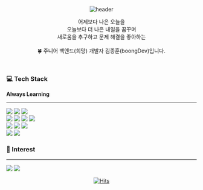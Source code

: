 <div align=center>
  
![header](https://capsule-render.vercel.app/api?type=waving&color=_custom_gradient&color=0:1D976C,100:93F9B9&height=300&section=header&text=Welcome&desc=My%20boongDev%20Profile&descAlign=70&descAlignY=65&fontSize=90)


  어제보다 나은 오늘을<br>
  오늘보다 더 나은 내일을 꿈꾸며<br>
  새로움을 추구하고 문제 해결을 좋아하는 <br><br>
  🍀 주니어 백엔드(희망) 개발자 김종훈(boongDev)입니다.<br>
</p>
<br>
</div>
<div>
  <h3> 💻 Tech Stack </h3>
  <b>Always Learning</b><br>
  <hr>
 <img src="https://img.shields.io/badge/Java-ff7200?style=for-the-badge&logo=Java&logoColor=white"> <img src="https://img.shields.io/badge/JavaScript-F7DF1E?style=for-the-badge&logo=JavaScript&logoColor=white"> <img src="https://img.shields.io/badge/Python-3776AB?style=for-the-badge&logo=Python&logoColor=white"><br>
 <img src="https://img.shields.io/badge/Spring-6DB33F?style=for-the-badge&logo=Spring&logoColor=white"> <img src="https://img.shields.io/badge/Spring Boot-6DB33F?style=for-the-badge&logo=Spring&logoColor=white"> <img src="https://img.shields.io/badge/Express-acb890?style=for-the-badge&logo=Express&logoColor=white"> <img src="https://img.shields.io/badge/Node.js-339933?style=for-the-badge&logo=Node.js&logoColor=white"><br>
 <img src="https://img.shields.io/badge/MySQL-4479A1?style=for-the-badge&logo=MySQL&logoColor=white"> <img src="https://img.shields.io/badge/MariaDB-003545?style=for-the-badge&logo=MariaDB&logoColor=white"> <img src="https://img.shields.io/badge/MongoDB-47A248?style=for-the-badge&logo=MongoDB&logoColor=white"><br>
<img src="https://img.shields.io/badge/AWS-232F3E?style=for-the-badge&logo=Amazon AWS&logoColor=white"> <img src="https://img.shields.io/badge/NGINX-009639?style=for-the-badge&logo=NGINX&logoColor=white">
<br>

### 👀 Interest
* * *
<img src="https://img.shields.io/badge/DevOps-40AEF0?style=for-the-badge&logo=Azure DevOps&logoColor=white"> <img src="https://img.shields.io/badge/Jenkins-D24939?style=for-the-badge&logo=Jenkins&logoColor=white">
</div>
<div align=center>
  
[![Hits](https://hits.seeyoufarm.com/api/count/incr/badge.svg?url=https%3A%2F%2Fgithub.com%2Fgjbae1212%2Fhit-counter&count_bg=%2348C623&title_bg=%23808080&icon=github.svg&icon_color=%23E7E7E7&title=hits&edge_flat=true)](https://hits.seeyoufarm.com)
  
</div>


<!--
**qnddjKJH/qnddjKJH** is a ✨ _special_ ✨ repository because its `README.md` (this file) appears on your GitHub profile.

Here are some ideas to get you started:

- 🔭 I’m currently working on ...
- 🌱 I’m currently learning ...
- 👯 I’m looking to collaborate on ...
- 🤔 I’m looking for help with ...
- 💬 Ask me about ...
- 📫 How to reach me: ...
- 😄 Pronouns: ...
- ⚡ Fun fact: ...
-->
